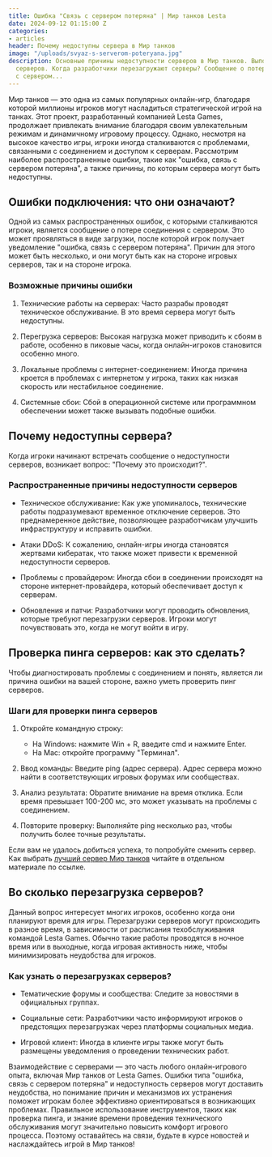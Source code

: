 ```yaml
---
title: Ошибка "Связь с сервером потеряна" | Мир танков Lesta
date: 2024-09-12 01:15:00 Z
categories:
- articles
header: Почему недоступны сервера в Мир танков
image: "/uploads/svyaz-s-serverom-poteryana.jpg"
description: Основные причины недоступности серверов в Мир танков. Выполняем пинг
  серверов. Когда разработчики перезагружают серверы? Сообщение о потере соединения
  с сервером...
---
```


<p>Мир танков &mdash; это одна из самых популярных онлайн-игр, благодаря которой миллионы игроков могут насладиться стратегической игрой на танках. Этот проект, разработанный компанией Lesta Games, продолжает привлекать внимание благодаря своим увлекательным режимам и динамичному игровому процессу. Однако, несмотря на высокое качество игры, игроки иногда сталкиваются с проблемами, связанными с соединением и доступом к серверам. Рассмотрим наиболее распространенные ошибки, такие как &quot;ошибка, связь с сервером потеряна&quot;, а также причины, по которым сервера могут быть недоступны.</p>
<h2>Ошибки подключения: что они означают?</h2>
<p>Одной из самых распространенных ошибок, с которыми сталкиваются игроки, является сообщение о потере соединения с сервером. Это может проявляться в виде загрузки, после которой игрок получает уведомление &quot;ошибка, связь с сервером потеряна&quot;. Причин для этого может быть несколько, и они могут быть как на стороне игровых серверов, так и на стороне игрока.</p>
<h3>Возможные причины ошибки</h3>
<ol>
	<li>
		<p>Технические работы на серверах: Часто разрабы проводят техническое обслуживание. В это время сервера могут быть недоступны.</p>
	</li>
	<li>
		<p>Перегрузка серверов: Высокая нагрузка может приводить к сбоям в работе, особенно в пиковые часы, когда онлайн-игроков становится особенно много.</p>
	</li>
	<li>
		<p>Локальные проблемы с интернет-соединением: Иногда причина кроется в проблемах с интернетом у игрока, таких как низкая скорость или нестабильное соединение.</p>
	</li>
	<li>
		<p>Системные сбои: Сбой в операционной системе или программном обеспечении может также вызывать подобные ошибки.</p>
	</li>
</ol>
<h2>Почему недоступны сервера?</h2>
<p>Когда игроки начинают встречать сообщение о недоступности серверов, возникает вопрос: &quot;Почему это происходит?&quot;.</p>
<h3>Распространенные причины недоступности серверов</h3>
<ul>
	<li>
		<p>Техническое обслуживание: Как уже упоминалось, технические работы подразумевают временное отключение серверов. Это преднамеренное действие, позволяющее разработчикам улучшить инфраструктуру и исправить ошибки.</p>
	</li>
	<li>
		<p>Атаки DDoS: К сожалению, онлайн-игры иногда становятся жертвами кибератак, что также может привести к временной недоступности серверов.</p>
	</li>
	<li>
		<p>Проблемы с провайдером: Иногда сбои в соединении происходят на стороне интернет-провайдера, который обеспечивает доступ к серверам.</p>
	</li>
	<li>
		<p>Обновления и патчи: Разработчики могут проводить обновления, которые требуют перезагрузки серверов. Игроки могут почувствовать это, когда не могут войти в игру.</p>
	</li>
</ul>
<h2>Проверка пинга серверов: как это сделать?</h2>
<p>Чтобы диагностировать проблемы с соединением и понять, является ли причина ошибки на вашей стороне, важно уметь проверить пинг серверов.</p>
<h3>Шаги для проверки пинга серверов</h3>
<ol>
	<li>
		<p>Откройте командную строку:</p>
		<ul>
			<li>На Windows: нажмите Win + R, введите&nbsp;cmd&nbsp;и нажмите Enter.</li>
			<li>На Mac: откройте программу &quot;Терминал&quot;.</li>
		</ul>
	</li>
	<li>
		<p>Ввод команды: Введите&nbsp;ping (адрес сервера). Адрес сервера можно найти в соответствующих игровых форумах или сообществах.</p>
	</li>
	<li>
		<p>Анализ результата: Obратите внимание на время отклика. Если время превышает 100-200 мс, это может указывать на проблемы с соединением.</p>
	</li>
	<li>
		<p>Повторите проверку: Выполняйте ping несколько раз, чтобы получить более точные результаты.</p>
	</li>
</ol>
<p>Если вам не удалось добиться успеха, то попробуйте сменить сервер. Как выбрать <a href="/luchshie-servery-mir-tankov">лучший сервер Мир танков</a> читайте в отдельном материале по ссылке.</p>
<h2>Во сколько перезагрузка серверов?</h2>
<p>Данный вопрос интересует многих игроков, особенно когда они планируют время для игры. Перезагрузки серверов могут происходить в разное время, в зависимости от расписания техобслуживания командой Lesta Games. Обычно такие работы проводятся в ночное время или в выходные, когда игровая активность ниже, чтобы минимизировать неудобства для игроков.</p>
<h3>Как узнать о перезагрузках серверов?</h3>
<ul>
	<li>
		<p>Тематические форумы и сообщества: Следите за новостями в официальных группах.</p>
	</li>
	<li>
		<p>Социальные сети: Разработчики часто информируют игроков о предстоящих перезагрузках через платформы социальных медиа.</p>
	</li>
	<li>
		<p>Игровой клиент: Иногда в клиенте игры также могут быть размещены уведомления о проведении технических работ.</p>
	</li>
</ul>
<p>Взаимодействие с серверами &mdash; это часть любого онлайн-игрового опыта, включая Мир танков от Lesta Games. Ошибки типа &quot;ошибка, связь с сервером потеряна&quot; и недоступность серверов могут доставить неудобства, но понимание причин и механизмов их устранения поможет игрокам более эффективно ориентироваться в возникающих проблемах. Правильное использование инструментов, таких как проверка пинга, и знание времени проведения технического обслуживания могут значительно повысить комфорт игрового процесса. Поэтому оставайтесь на связи, будьте в курсе новостей и наслаждайтесь игрой в Мир танков!</p>

